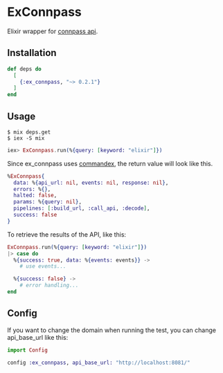 # ExConnpass

Elixir wrapper for [connpass api](https://connpass.com/about/api/).

## Installation

```elixir
def deps do
  [
    {:ex_connpass, "~> 0.2.1"}
  ]
end
```

## Usage

```console
$ mix deps.get
$ iex -S mix
```

```elixir
iex> ExConnpass.run(%{query: [keyword: "elixir"]})
```

Since ex_connpass uses [commandex](https://github.com/codedge-llc/commandex/), the return value will look like this.

```elixir
%ExConnpass{
  data: %{api_url: nil, events: nil, response: nil},
  errors: %{},
  halted: false,
  params: %{query: nil},
  pipelines: [:build_url, :call_api, :decode],
  success: false
}
```

To retrieve the results of the API, like this:

```elixir
ExConnpass.run(%{query: [keyword: "elixir"]})
|> case do
  %{success: true, data: %{events: events}} ->
    # use events...

  %{success: false} ->
    # error handling...
end
```


## Config

If you want to change the domain when running the test, you can change api_base_url like this:

```elixir
import Config

config :ex_connpass, api_base_url: "http://localhost:8081/"
```
